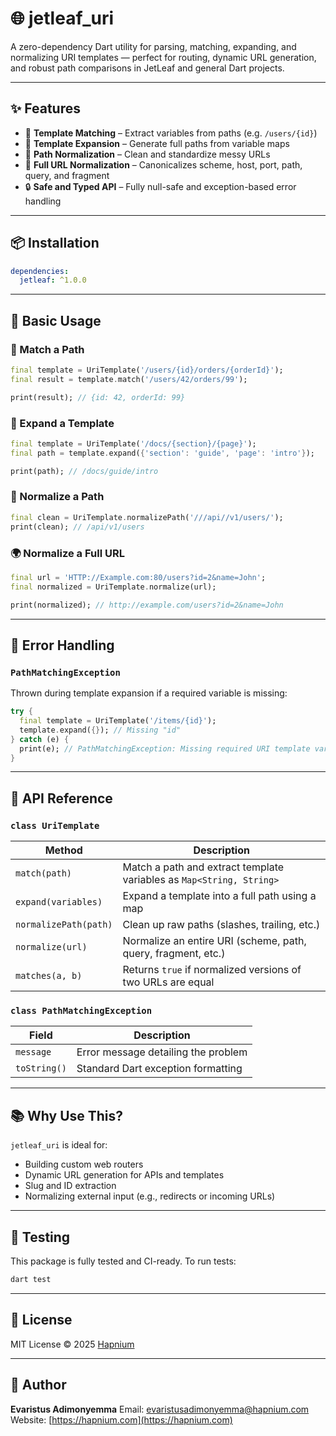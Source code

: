 # 🌐 jetleaf_uri

A zero-dependency Dart utility for parsing, matching, expanding, and normalizing URI templates — perfect for routing, dynamic URL generation, and robust path comparisons in JetLeaf and general Dart projects.

---

## ✨ Features

- 🔄 **Template Matching** – Extract variables from paths (e.g. `/users/{id}`)
- 🔧 **Template Expansion** – Generate full paths from variable maps
- 🧹 **Path Normalization** – Clean and standardize messy URLs
- 🧭 **Full URL Normalization** – Canonicalizes scheme, host, port, path, query, and fragment
- 🔒 **Safe and Typed API** – Fully null-safe and exception-based error handling

---

## 📦 Installation

```yaml
dependencies:
  jetleaf: ^1.0.0
```

---

## 🧰 Basic Usage

### 🔹 Match a Path

```dart
final template = UriTemplate('/users/{id}/orders/{orderId}');
final result = template.match('/users/42/orders/99');

print(result); // {id: 42, orderId: 99}
```

### 🔸 Expand a Template

```dart
final template = UriTemplate('/docs/{section}/{page}');
final path = template.expand({'section': 'guide', 'page': 'intro'});

print(path); // /docs/guide/intro
```

### 🧽 Normalize a Path

```dart
final clean = UriTemplate.normalizePath('///api//v1/users/');
print(clean); // /api/v1/users
```

### 🌍 Normalize a Full URL

```dart
final url = 'HTTP://Example.com:80/users?id=2&name=John';
final normalized = UriTemplate.normalize(url);

print(normalized); // http://example.com/users?id=2&name=John
```

---

## 🚨 Error Handling

### `PathMatchingException`

Thrown during template expansion if a required variable is missing:

```dart
try {
  final template = UriTemplate('/items/{id}');
  template.expand({}); // Missing "id"
} catch (e) {
  print(e); // PathMatchingException: Missing required URI template variable: id
}
```

---

## 📘 API Reference

### `class UriTemplate`

| Method                | Description                                                          |
| --------------------- | -------------------------------------------------------------------- |
| `match(path)`         | Match a path and extract template variables as `Map<String, String>` |
| `expand(variables)`   | Expand a template into a full path using a map                       |
| `normalizePath(path)` | Clean up raw paths (slashes, trailing, etc.)                         |
| `normalize(url)`      | Normalize an entire URI (scheme, path, query, fragment, etc.)        |
| `matches(a, b)`       | Returns `true` if normalized versions of two URLs are equal          |

### `class PathMatchingException`

| Field        | Description                         |
| ------------ | ----------------------------------- |
| `message`    | Error message detailing the problem |
| `toString()` | Standard Dart exception formatting  |

---

## 📚 Why Use This?

`jetleaf_uri` is ideal for:

* Building custom web routers
* Dynamic URL generation for APIs and templates
* Slug and ID extraction
* Normalizing external input (e.g., redirects or incoming URLs)

---

## 🧪 Testing

This package is fully tested and CI-ready. To run tests:

```bash
dart test
```

---

## 📄 License

MIT License © 2025 [Hapnium](https://hapnium.com)

---

## 👤 Author

**Evaristus Adimonyemma**
Email: [evaristusadimonyemma@hapnium.com](mailto:evaristusadimonyemma@hapnium.com)
Website: [https://hapnium.com](https://hapnium.com)